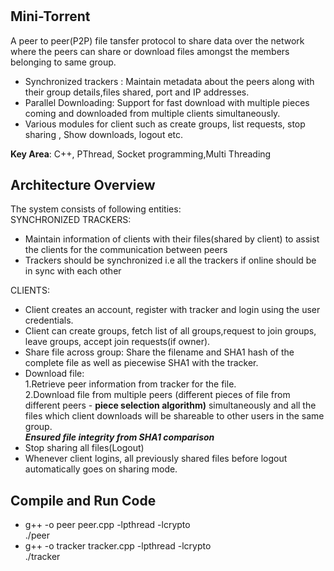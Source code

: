 # <h2>Mini-Torrent</h2>
A peer to peer(P2P) file tansfer protocol to share data over the network where the peers can
share or download files amongst the members belonging to same group.
<ul>
<li>Synchronized trackers : Maintain metadata about the peers along with their group details,files shared, port and IP addresses.</li>
<li>Parallel Downloading: Support for fast download with multiple pieces coming and downloaded from multiple clients simultaneously.</li>
<li>Various modules for client such as create groups, list requests, stop sharing , Show downloads, logout etc.</li>
</ul>
<b>Key Area</b>: C++, PThread, Socket programming,Multi Threading

<h2>Architecture Overview</h2>
The system consists of following entities:<br>
SYNCHRONIZED TRACKERS:<ul>
<li> Maintain information of clients with their files(shared by client) to assist the clients
for the communication between peers</li>
<li>Trackers should be synchronized i.e all the trackers if online should be in sync
with each other</li></ul>
CLIENTS:<br/>
<ul>
<li>Client creates an account, register with tracker and login using the user credentials.</li>
<li>Client can create groups, fetch list of all groups,request to join groups, leave groups, accept join requests(if owner).</li>
<li>Share file across group: Share the filename and SHA1 hash of the complete file
as well as piecewise SHA1 with the tracker.</li>
<li>Download file:<br/>1.Retrieve peer information from tracker for the file.<br/>2.Download file from multiple peers (different pieces of file from
different peers - <b>piece selection algorithm)</b>  simultaneously and all the
files which client downloads will be shareable to other users in the same
group.</li>
<b><i>Ensured file integrity from SHA1 comparison</b></i>
<li>Stop sharing all files(Logout)</li>
<li>Whenever client logins, all previously shared files before logout 
automatically goes on sharing mode.</li>
</ul>
<h2>Compile and Run Code</h2>
<ul>
<li> g++ -o peer peer.cpp -lpthread -lcrypto<br>./peer</li>
<li>g++ -o tracker tracker.cpp -lpthread -lcrypto<br>./tracker</li>
</ul>




